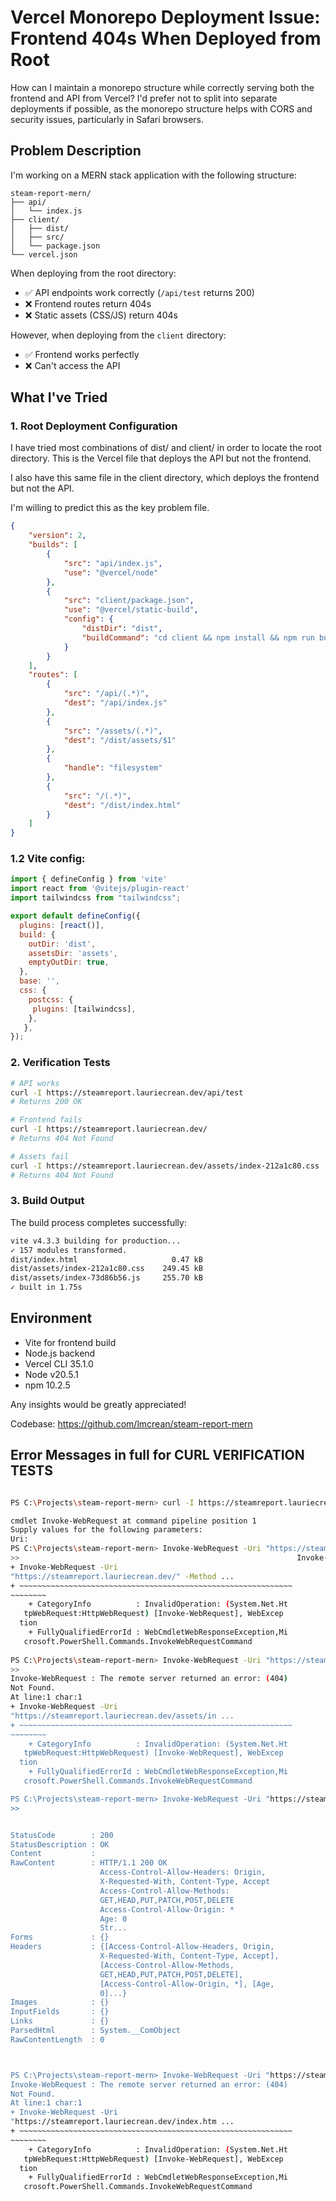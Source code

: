 
# Vercel Monorepo Deployment Issue: Frontend 404s When Deployed from Root

How can I maintain a monorepo structure while correctly serving both the frontend and API from Vercel? I'd prefer not to split into separate deployments if possible, as the monorepo structure helps with CORS and security issues, particularly in Safari browsers.

## Problem Description
I'm working on a MERN stack application with the following structure:

```
steam-report-mern/
├── api/
│   └── index.js
├── client/
│   ├── dist/
│   ├── src/
│   └── package.json
└── vercel.json
```

When deploying from the root directory:
- ✅ API endpoints work correctly (`/api/test` returns 200)
- ❌ Frontend routes return 404s
- ❌ Static assets (CSS/JS) return 404s

However, when deploying from the `client` directory:
- ✅ Frontend works perfectly
- ❌ Can't access the API

## What I've Tried

### 1. Root Deployment Configuration

I have tried most combinations of dist/ and client/ in order to locate the root directory. This is the Vercel file that deploys the API but not the frontend.

I also have this same file in the client directory, which deploys the frontend but not the API.

I'm willing to predict this as the key problem file.

```json
{
    "version": 2,
    "builds": [
        {
            "src": "api/index.js",
            "use": "@vercel/node"
        },
        {
            "src": "client/package.json",
            "use": "@vercel/static-build",
            "config": {
                "distDir": "dist",
                "buildCommand": "cd client && npm install && npm run build"
            }
        }
    ],
    "routes": [
        {
            "src": "/api/(.*)",
            "dest": "/api/index.js"
        },
        {
            "src": "/assets/(.*)",
            "dest": "/dist/assets/$1"
        },
        {
            "handle": "filesystem"
        },
        {
            "src": "/(.*)",
            "dest": "/dist/index.html"
        }
    ]
}
```

### 1.2 Vite config:

```js
import { defineConfig } from 'vite'
import react from '@vitejs/plugin-react'
import tailwindcss from "tailwindcss";

export default defineConfig({
  plugins: [react()],
  build: {
    outDir: 'dist',
    assetsDir: 'assets',
    emptyOutDir: true,
  },
  base: '',
  css: {
    postcss: {
     plugins: [tailwindcss],
    },
   },
});
```

### 2. Verification Tests
```bash
# API works
curl -I https://steamreport.lauriecrean.dev/api/test
# Returns 200 OK

# Frontend fails
curl -I https://steamreport.lauriecrean.dev/
# Returns 404 Not Found

# Assets fail
curl -I https://steamreport.lauriecrean.dev/assets/index-212a1c80.css
# Returns 404 Not Found
```

### 3. Build Output
The build process completes successfully:
```bash
vite v4.3.3 building for production...
✓ 157 modules transformed.
dist/index.html                     0.47 kB
dist/assets/index-212a1c80.css    249.45 kB
dist/assets/index-73d86b56.js     255.70 kB
✓ built in 1.75s
```



## Environment
- Vite for frontend build
- Node.js backend
- Vercel CLI 35.1.0
- Node v20.5.1
- npm 10.2.5

Any insights would be greatly appreciated!


Codebase: https://github.com/lmcrean/steam-report-mern



## Error Messages in full for CURL VERIFICATION TESTS

```bash

PS C:\Projects\steam-report-mern> curl -I https://steamreport.lauriecrean.dev/

cmdlet Invoke-WebRequest at command pipeline position 1
Supply values for the following parameters:
Uri: 
PS C:\Projects\steam-report-mern> Invoke-WebRequest -Uri "https://steamreport.lauriecrean.dev/" -Method HEAD
>>                                                              Invoke-WebRequest : The remote server returned an error: (404)  Not Found.                                                      At line:1 char:1                                                
+ Invoke-WebRequest -Uri 
"https://steamreport.lauriecrean.dev/" -Method ...
+ ~~~~~~~~~~~~~~~~~~~~~~~~~~~~~~~~~~~~~~~~~~~~~~~~~~~~~~~~~~~~~
~~~~~~~~
    + CategoryInfo          : InvalidOperation: (System.Net.Ht 
   tpWebRequest:HttpWebRequest) [Invoke-WebRequest], WebExcep  
  tion
    + FullyQualifiedErrorId : WebCmdletWebResponseException,Mi 
   crosoft.PowerShell.Commands.InvokeWebRequestCommand
 
PS C:\Projects\steam-report-mern> Invoke-WebRequest -Uri "https://steamreport.lauriecrean.dev/assets/index-212a1c80.css" -Method HEAD
>> 
Invoke-WebRequest : The remote server returned an error: (404) 
Not Found.
At line:1 char:1
+ Invoke-WebRequest -Uri 
"https://steamreport.lauriecrean.dev/assets/in ...
+ ~~~~~~~~~~~~~~~~~~~~~~~~~~~~~~~~~~~~~~~~~~~~~~~~~~~~~~~~~~~~~
~~~~~~~~
    + CategoryInfo          : InvalidOperation: (System.Net.Ht 
   tpWebRequest:HttpWebRequest) [Invoke-WebRequest], WebExcep  
  tion
    + FullyQualifiedErrorId : WebCmdletWebResponseException,Mi 
   crosoft.PowerShell.Commands.InvokeWebRequestCommand

PS C:\Projects\steam-report-mern> Invoke-WebRequest -Uri "https://steamreport.lauriecrean.dev/api/test" -Method HEAD
>>


StatusCode        : 200
StatusDescription : OK
Content           :
RawContent        : HTTP/1.1 200 OK
                    Access-Control-Allow-Headers: Origin,       
                    X-Requested-With, Content-Type, Accept      
                    Access-Control-Allow-Methods:
                    GET,HEAD,PUT,PATCH,POST,DELETE
                    Access-Control-Allow-Origin: *
                    Age: 0
                    Str...
Forms             : {}
Headers           : {[Access-Control-Allow-Headers, Origin,     
                    X-Requested-With, Content-Type, Accept],    
                    [Access-Control-Allow-Methods,
                    GET,HEAD,PUT,PATCH,POST,DELETE],
                    [Access-Control-Allow-Origin, *], [Age,     
                    0]...}
Images            : {}
InputFields       : {}
Links             : {}
ParsedHtml        : System.__ComObject
RawContentLength  : 0



PS C:\Projects\steam-report-mern> Invoke-WebRequest -Uri "https://steamreport.lauriecrean.dev/index.html" -Method HEAD
Invoke-WebRequest : The remote server returned an error: (404)     
Not Found.
At line:1 char:1
+ Invoke-WebRequest -Uri
"https://steamreport.lauriecrean.dev/index.htm ...
+ ~~~~~~~~~~~~~~~~~~~~~~~~~~~~~~~~~~~~~~~~~~~~~~~~~~~~~~~~~~~~~    
~~~~~~~~
    + CategoryInfo          : InvalidOperation: (System.Net.Ht     
   tpWebRequest:HttpWebRequest) [Invoke-WebRequest], WebExcep      
  tion
    + FullyQualifiedErrorId : WebCmdletWebResponseException,Mi     
   crosoft.PowerShell.Commands.InvokeWebRequestCommand
```

